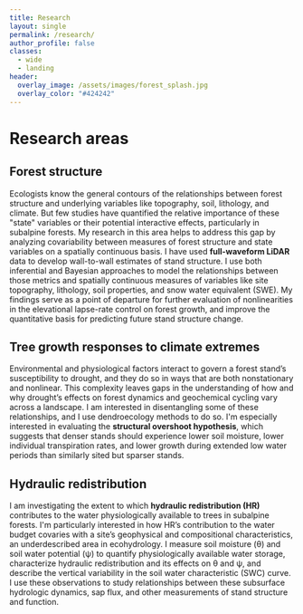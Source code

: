 ```yaml
---
title: Research
layout: single
permalink: /research/
author_profile: false
classes:
  - wide
  - landing
header:
  overlay_image: /assets/images/forest_splash.jpg
  overlay_color: "#424242"
---
```


# Research areas 

## Forest structure
Ecologists know the general contours of the relationships between forest structure and underlying variables like topography, soil, lithology, and climate. But few studies have quantified the relative importance of these "state" variables or their potential interactive effects, particularly in subalpine forests. My research in this area helps to address this gap by analyzing covariability between measures of forest structure and state variables on a spatially continuous basis. I have used **full-waveform LiDAR** data to develop wall-to-wall estimates of stand structure. I use both inferential and Bayesian approaches to model the relationships between those metrics and spatially continuous measures of variables like site topography, lithology, soil properties, and snow water equivalent (SWE). My findings serve as a point of departure for further evaluation of nonlinearities in the elevational lapse-rate control on forest growth, and improve the quantitative basis for predicting future stand structure change.

## Tree growth responses to climate extremes
Environmental and physiological factors interact to govern a forest stand’s susceptibility to drought, and they do so in ways that are both nonstationary and nonlinear. This complexity leaves gaps in the understanding of how and why drought’s effects on forest dynamics and geochemical cycling vary across a landscape. I am interested in disentangling some of these relationships, and I use dendroecology methods to do so. I'm especially interested in evaluating the **structural overshoot hypothesis**, which suggests that denser stands should experience lower soil moisture, lower individual transpiration rates, and lower growth during extended low water periods than similarly sited but sparser stands.

## Hydraulic redistribution
I am investigating the extent to which **hydraulic redistribution (HR)** contributes to the water physiologically available to trees in subalpine forests. I'm particularly interested in how HR’s contribution to the water budget covaries with a site’s geophysical and compositional characteristics, an underdescribed area in ecohydrology. I measure soil moisture (θ) and soil water potential (ψ) to quantify physiologically available water storage, characterize hydraulic redistribution and its effects on θ and ψ, and describe the vertical variability in the soil water characteristic (SWC) curve. I use these observations to study relationships between these subsurface hydrologic dynamics, sap flux, and other measurements of stand structure and function.